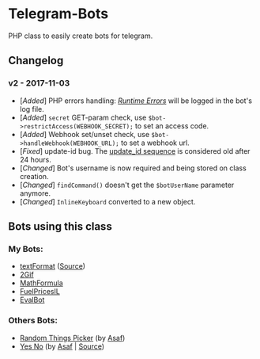 # Telegram-Bots
PHP class to easily create bots for telegram.

## Changelog
### v2 - 2017-11-03
- [_Added_] PHP errors handling: [*Runtime Errors*](http://www.php.net/set_error_handler) will be logged in the bot's log file.
- [_Added_] `secret` GET-param check, use `$bot->restrictAccess(WEBHOOK_SECRET);` to set an access code.
- [_Added_] Webhook set/unset check, use `$bot->handleWebhook(WEBHOOK_URL);` to set a webhook url.
- [_Fixed_] update-id bug. The [update_id sequence](https://core.telegram.org/bots/api#update) is considered old after 24 hours.
- [_Changed_] Bot's username is now required and being stored on class creation.
- [_Changed_] `findCommand()` doesn't get the `$botUserName` parameter anymore.
- [_Changed_] `InlineKeyboard` converted to a new object.

## Bots using this class
### My Bots:
- [textFormat](https://telegram.me/w1_format_bot) ([Source](format_bot))
- [2Gif](https://telegram.me/w1_gif_bot)
- [MathFormula](https://telegram.me/w1_math_bot)
- [FuelPricesIL](https://telegram.me/w1_fuel_bot)
- [EvalBot](https://telegram.me/w1_eval_bot)

### Others Bots:
- [Random Things Picker](https://telegram.me/w1_pick_bot) (by [Asaf](https://github.com/amnonya))
- [Yes No](https://telegram.me/w1_yes_no_bot) (by [Asaf](https://github.com/amnonya) | [Source](https://github.com/amnonya/Yes-No-Telegram-Bot/))

